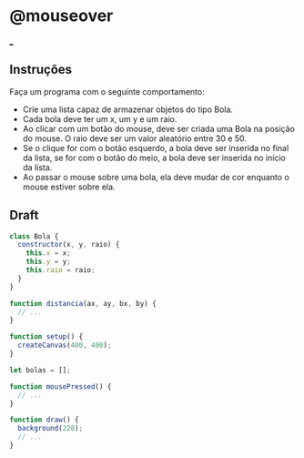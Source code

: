 # @mouseover

[_]()

## Instruções

Faça um programa com o seguinte comportamento:

- Crie uma lista capaz de armazenar objetos do tipo Bola.
- Cada bola deve ter um x, um y e um raio.
- Ao clicar com um botão do mouse, deve ser criada uma Bola na posição do mouse. O raio deve ser um valor aleatório entre 30 e 50.
- Se o clique for com o botão esquerdo, a bola deve ser inserida no final da lista, se for com o botão do meio, a bola deve ser inserida no início da lista.
- Ao passar o mouse sobre uma bola, ela deve mudar de cor enquanto o mouse estiver sobre ela.

## Draft

```js
class Bola {
  constructor(x, y, raio) {
    this.x = x;
    this.y = y;
    this.raio = raio;
  }
}

function distancia(ax, ay, bx, by) {
  // ...
}

function setup() {
  createCanvas(400, 400);
}

let bolas = [];

function mousePressed() {
  // ...
}

function draw() {
  background(220);
  // ...
}
```